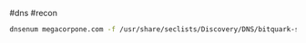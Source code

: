 #dns #recon 


```bash
dnsenum megacorpone.com -f /usr/share/seclists/Discovery/DNS/bitquark-subdomains-top100000.txt
```
